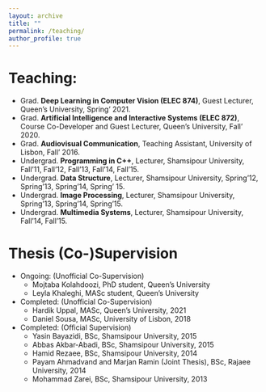 ```yaml
---
layout: archive
title: ""
permalink: /teaching/
author_profile: true
---
```


Teaching:
======
* Grad. <b>Deep Learning in Computer Vision (ELEC 874)</b>, Guest Lecturer, Queen’s University, Spring’ 2021.
* Grad. <b>Artificial Intelligence and Interactive Systems (ELEC 872)</b>, Course Co-Developer and Guest Lecturer, Queen’s University, Fall’ 2020.
* Grad. <b>Audiovisual Communication</b>, Teaching Assistant, University of Lisbon, Fall’ 2016.
* Undergrad. <b>Programming in C++</b>, Lecturer, Shamsipour University, Fall’11, Fall’12, Fall’13, Fall’14, Fall’15.
* Undergrad. <b>Data Structure</b>, Lecturer, Shamsipour University, Spring’12, Spring’13, Spring’14, Spring’ 15.
* Undergrad. <b>Image Processing</b>, Lecturer, Shamsipour University, Spring’13, Spring’14, Spring’15.
* Undergrad. <b>Multimedia Systems</b>, Lecturer, Shamsipour University, Fall’14, Fall’15.

Thesis (Co-)Supervision
======

* Ongoing: (Unofficial Co-Supervision)
  * Mojtaba Kolahdoozi, PhD student, Queen’s University
  * Leyla Khaleghi, MASc student, Queen’s University
* Completed: (Unofficial Co-Supervision)
  * Hardik Uppal, MASc, Queen’s University, 2021
  * Daniel Sousa, MASc, University of Lisbon, 2018
* Completed: (Official Supervision)
  * Yasin Bayazidi, BSc, Shamsipour University, 2015
  * Abbas Akbar-Abadi, BSc, Shamsipour University, 2015
  * Hamid Rezaee, BSc, Shamsipour University, 2014
  * Payam Ahmadvand and Marjan Ramin (Joint Thesis), BSc, Rajaee University, 2014
  * Mohammad Zarei, BSc, Shamsipour University, 2013